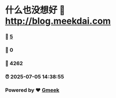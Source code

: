 # 什么也没想好 :link: http://blog.meekdai.com 
### :page_facing_up: [5](http://blog.meekdai.com/tag.html) 
### :speech_balloon: 0 
### :hibiscus: 4262 
### :alarm_clock: 2025-07-05 14:38:55 
### Powered by :heart: [Gmeek](https://github.com/Meekdai/Gmeek)
